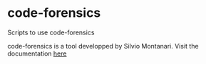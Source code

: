 # code-forensics
Scripts to use code-forensics

code-forensics is a tool developped by Silvio Montanari. 
Visit the documentation [here](https://github.com/smontanari/code-forensics/wiki)
